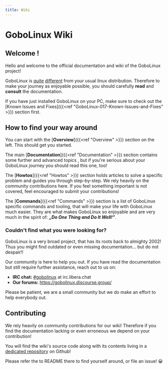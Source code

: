 ```yaml
---
title: Wiki
---
```


# GoboLinux Wiki

## Welcome !

Hello and welcome to the official documentation and wiki of the GoboLinux
project!

GoboLinux is [quite](https://gobolinux.org/k5.html)
[different](https://gobolinux.org/at_a_glance.html) from your usual linux
distribution. Therefore to make your journey as enjoyable possible, you should
carefully **read** and **consult** the documentation.

If you have just installed GoboLinux on your PC, make sure to check out the
[Known Issues and Fixes]({{<ref "GoboLinux-017-Known-Issues-and-Fixes" >}})
section first.

## How to find your way around

You can start with the [**Overview**]({{<ref "Overview" >}}) section on the
left. This should get you started.

The main [**Documentation**]({{<ref "Documentation" >}}) section contains some
further and advanced topics , but if you're serious about your GoboLinux journey
you should read this one, too!

The [**Howtos**]({{<ref "Howtos" >}}) section holds articles to solve a specific
problem and guides you through step-by-step. We rely heavily on the community
contributions here. If you feel something important is not covered, feel
encouraged to submit your contributions!

The [**Commands**]({{<ref "Commands" >}}) section is a list of GoboLinux
specific commands and tooling, that will make your life with GoboLinux much
easier. They are what makes GoboLinux so enjoyable and are very much in the
spirit of: **_„Do One Thing and Do It Well!”_**.

### Couldn't find what you were looking for?

GoboLinux is a very broad project, that has its roots back to almighty 2002!
Thus you might find outdated or even missing documentation... but do not
despair!!

Our community is here to help you out. If you have read the documentation but
still require further assistance, reach out to us on:

-   **IRC chat:** [#gobolinux](irc://irc.libera.chat/gobolinux) at
    irc.libera.chat
-   **Our forums:** https://gobolinux.discourse.group/

Please be patient, we are a small community but we do make an effort to help
everybody out.

## Contributing

We rely heavily on community contributions for our wiki! Therefore if you find
the documentation lacking or even erroneous we depend on your contribution!

You will find the wiki's source code along with its contents living in a
[dedicated repository](https://github.com/gobolinux/Documentation) on Github!

Please refer the to README there to find yourself around, or file an issue! 😀
